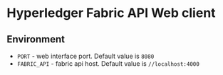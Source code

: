 
Hyperledger Fabric API Web client
=================================



Environment
-----------

*  `PORT` - web interface port. Default value is `8080`  
*  `FABRIC_API` - fabric api host. Default value is `//localhost:4000`  